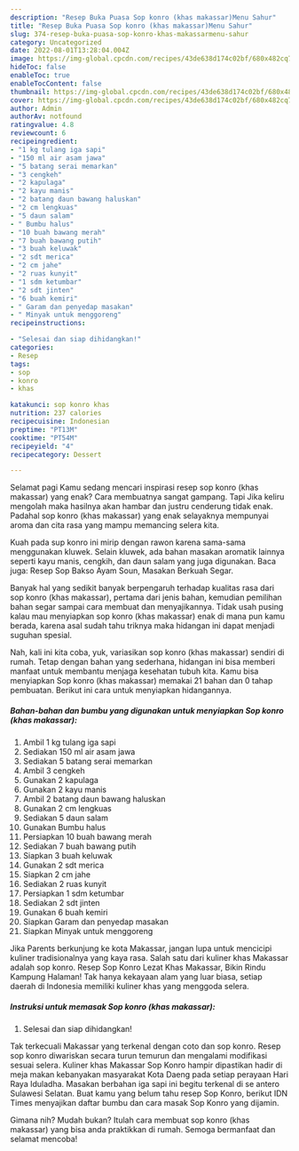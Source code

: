 ```yaml
---
description: "Resep Buka Puasa Sop konro (khas makassar)Menu Sahur"
title: "Resep Buka Puasa Sop konro (khas makassar)Menu Sahur"
slug: 374-resep-buka-puasa-sop-konro-khas-makassarmenu-sahur
category: Uncategorized
date: 2022-08-01T13:28:04.004Z
image: https://img-global.cpcdn.com/recipes/43de638d174c02bf/680x482cq70/sop-konro-khas-makassar-foto-resep-utama.jpg
hideToc: false
enableToc: true
enableTocContent: false
thumbnail: https://img-global.cpcdn.com/recipes/43de638d174c02bf/680x482cq70/sop-konro-khas-makassar-foto-resep-utama.jpg
cover: https://img-global.cpcdn.com/recipes/43de638d174c02bf/680x482cq70/sop-konro-khas-makassar-foto-resep-utama.jpg
author: Admin
authorAv: notfound
ratingvalue: 4.8
reviewcount: 6
recipeingredient:
- "1 kg tulang iga sapi"
- "150 ml air asam jawa"
- "5 batang serai memarkan"
- "3 cengkeh"
- "2 kapulaga"
- "2 kayu manis"
- "2 batang daun bawang haluskan"
- "2 cm lengkuas"
- "5 daun salam"
- " Bumbu halus"
- "10 buah bawang merah"
- "7 buah bawang putih"
- "3 buah keluwak"
- "2 sdt merica"
- "2 cm jahe"
- "2 ruas kunyit"
- "1 sdm ketumbar"
- "2 sdt jinten"
- "6 buah kemiri"
- " Garam dan penyedap masakan"
- " Minyak untuk menggoreng"
recipeinstructions:

- "Selesai dan siap dihidangkan!"
categories:
- Resep
tags:
- sop
- konro
- khas

katakunci: sop konro khas 
nutrition: 237 calories
recipecuisine: Indonesian
preptime: "PT13M"
cooktime: "PT54M"
recipeyield: "4"
recipecategory: Dessert

---
```



Selamat pagi Kamu sedang mencari inspirasi resep sop konro (khas makassar) yang enak? Cara membuatnya sangat gampang. Tapi Jika keliru mengolah maka hasilnya akan hambar dan justru cenderung tidak enak. Padahal sop konro (khas makassar) yang enak selayaknya mempunyai aroma dan cita rasa yang mampu memancing selera kita.


Kuah pada sup konro ini mirip dengan rawon karena sama-sama menggunakan kluwek. Selain kluwek, ada bahan masakan aromatik lainnya seperti kayu manis, cengkih, dan daun salam yang juga digunakan. Baca juga: Resep Sop Bakso Ayam Soun, Masakan Berkuah Segar.

Banyak hal yang sedikit banyak berpengaruh terhadap kualitas rasa dari sop konro (khas makassar), pertama dari jenis bahan, kemudian pemilihan bahan segar sampai cara membuat dan menyajikannya. Tidak usah pusing kalau mau menyiapkan sop konro (khas makassar) enak di mana pun kamu berada, karena asal sudah tahu triknya maka hidangan ini dapat menjadi suguhan spesial.


Nah, kali ini kita coba, yuk, variasikan sop konro (khas makassar) sendiri di rumah. Tetap dengan bahan yang sederhana, hidangan ini bisa memberi manfaat untuk membantu menjaga kesehatan tubuh kita. Kamu bisa menyiapkan Sop konro (khas makassar) memakai 21 bahan dan 0 tahap pembuatan. Berikut ini cara untuk menyiapkan hidangannya.

<!--inarticleads1-->

##### Bahan-bahan dan bumbu yang digunakan untuk menyiapkan Sop konro (khas makassar):

1. Ambil 1 kg tulang iga sapi
1. Sediakan 150 ml air asam jawa
1. Sediakan 5 batang serai memarkan
1. Ambil 3 cengkeh
1. Gunakan 2 kapulaga
1. Gunakan 2 kayu manis
1. Ambil 2 batang daun bawang haluskan
1. Gunakan 2 cm lengkuas
1. Sediakan 5 daun salam
1. Gunakan  Bumbu halus
1. Persiapkan 10 buah bawang merah
1. Sediakan 7 buah bawang putih
1. Siapkan 3 buah keluwak
1. Gunakan 2 sdt merica
1. Siapkan 2 cm jahe
1. Sediakan 2 ruas kunyit
1. Persiapkan 1 sdm ketumbar
1. Sediakan 2 sdt jinten
1. Gunakan 6 buah kemiri
1. Siapkan  Garam dan penyedap masakan
1. Siapkan  Minyak untuk menggoreng


Jika Parents berkunjung ke kota Makassar, jangan lupa untuk mencicipi kuliner tradisionalnya yang kaya rasa. Salah satu dari kuliner khas Makassar adalah sop konro. Resep Sop Konro Lezat Khas Makassar, Bikin Rindu Kampung Halaman! Tak hanya kekayaan alam yang luar biasa, setiap daerah di Indonesia memiliki kuliner khas yang menggoda selera. 

<!--inarticleads2-->

##### Instruksi untuk memasak Sop konro (khas makassar):


1. Selesai dan siap dihidangkan!

Tak terkecuali Makassar yang terkenal dengan coto dan sop konro. Resep sop konro diwariskan secara turun temurun dan mengalami modifikasi sesuai selera. Kuliner khas Makassar Sop Konro hampir dipastikan hadir di meja makan kebanyakan masyarakat Kota Daeng pada setiap perayaan Hari Raya Iduladha. Masakan berbahan iga sapi ini begitu terkenal di se antero Sulawesi Selatan. Buat kamu yang belum tahu resep Sop Konro, berikut IDN Times menyajikan daftar bumbu dan cara masak Sop Konro yang dijamin. 

Gimana nih? Mudah bukan? Itulah cara membuat sop konro (khas makassar) yang bisa anda praktikkan di rumah. Semoga bermanfaat dan selamat mencoba!
